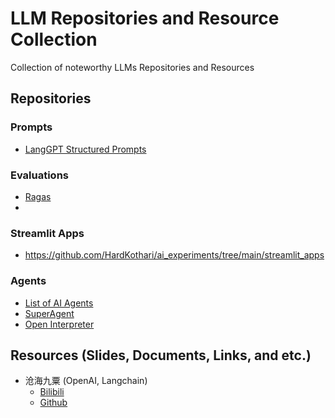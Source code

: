 # LLM Repositories and Resource Collection
Collection of noteworthy LLMs Repositories and Resources

## Repositories
### Prompts
- [LangGPT Structured Prompts](https://github.com/yzfly/LangGPT)

### Evaluations
- [Ragas](https://github.com/explodinggradients/ragas)
- 
### Streamlit Apps
- https://github.com/HardKothari/ai_experiments/tree/main/streamlit_apps

### Agents
- [List of AI Agents](https://github.com/e2b-dev/awesome-ai-agents)
- [SuperAgent](https://github.com/homanp/superagent)
- [Open Interpreter](https://github.com/KillianLucas/open-interpreter)
## Resources (Slides, Documents, Links, and etc.)
- 沧海九粟 (OpenAI, Langchain)
  - [Bilibili](https://space.bilibili.com/28357052/video)
  - [Github](https://github.com/webup/agi-talks)